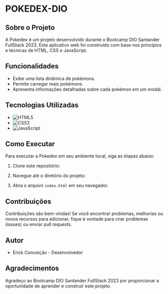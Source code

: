 # POKEDEX-DIO

## Sobre o Projeto

A Pokedex é um projeto desenvolvido durante o Bootcamp DIO Santander FullStack 2023. Este aplicativo web foi construído com base nos princípios e técnicas de HTML, CSS e JavaScript.

## Funcionalidades

- Exibe uma lista dinâmica de pokémons.
- Permite carregar mais pokémons.
- Apresenta informações detalhadas sobre cada pokémon em um modal.

## Tecnologias Utilizadas

- <img src="https://img.shields.io/badge/HTML-5-blue" alt="HTML5">
- <img src="https://img.shields.io/badge/CSS-3-orange" alt="CSS3">
- <img src="https://img.shields.io/badge/JavaScript-E5D430" alt="JavaScript">

## Como Executar

Para executar a Pokedex em seu ambiente local, siga as etapas abaixo:

1. Clone este repositório:


2. Navegue até o diretório do projeto:


3. Abra o arquivo `index.html` em seu navegador.

## Contribuições

Contribuições são bem-vindas! Se você encontrar problemas, melhorias ou novos recursos para adicionar, fique à vontade para criar problemas (issues) ou enviar pull requests.

## Autor

- Erick Conceição - Desenvolvedor

## Agradecimentos

Agradeço ao Bootcamp DIO Santander FullStack 2023 por proporcionar a oportunidade de aprender e construir este projeto.

